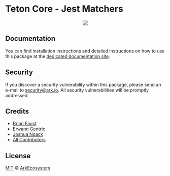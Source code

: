 # Teton Core - Jest Matchers

<p align="center">
    <img src="../../banner.png?sanitize=true" />
</p>

## Documentation

You can find installation instructions and detailed instructions on how to use this package at the [dedicated documentation site](https://docs.ark.io/guidebook/core/plugins/core-jest-matchers.html).

## Security

If you discover a security vulnerability within this package, please send an e-mail to security@ark.io. All security vulnerabilities will be promptly addressed.

## Credits

-   [Brian Faust](https://github.com/faustbrian)
-   [Erwann Gentric](https://github.com/air1one)
-   [Joshua Noack](https://github.com/supaiku0)
-   [All Contributors](../../../../contributors)

## License

[MIT](LICENSE) © [ArkEcosystem](https://ark.io)
